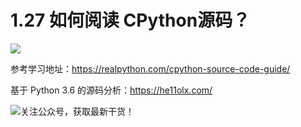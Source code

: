 # 1.27 如何阅读 CPython源码？

![](http://image.iswbm.com/20200602135014.png)



参考学习地址：https://realpython.com/cpython-source-code-guide/

基于 Python 3.6 的源码分析：https://he11olx.com/



![关注公众号，获取最新干货！](http://image.python-online.cn/image-20200320125724880.png)